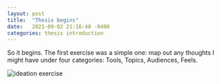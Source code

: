 ```yaml
---
layout: post
title:  "Thesis begins"
date:   2021-09-02 21:16:48 -0400
categories: thesis introduction
---
```


So it begins. The first exercise was a simple one: map out any thoughts I might have under four categories: Tools, Topics, Audiences, Feels.

![ideation exercise](/ts1/media/ideation.jpeg)